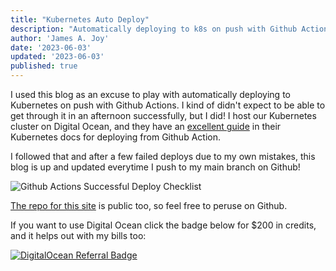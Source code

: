 ```yaml
---
title: "Kubernetes Auto Deploy"
description: "Automatically deploying to k8s on push with Github Actions"
author: 'James A. Joy'
date: '2023-06-03'
updated: '2023-06-03'
published: true
---
```


I used this blog as an excuse to play with automatically deploying to Kubernetes on push with Github Actions. I kind of didn't expect to be able to get through it in an afternoon successfully, but I did! I host our Kubernetes cluster on Digital Ocean, and they have an [excellent guide](https://docs.digitalocean.com/products/kubernetes/how-to/deploy-using-github-actions/) in their Kubernetes docs for deploying from Github Action.

I followed that and after a few failed deploys due to my own mistakes, this blog is up and updated everytime I push to my main branch on Github!

![Github Actions Successful Deploy Checklist](https://jamesjoy.sfo3.cdn.digitaloceanspaces.com/successful_deploy.png)

[The repo for this site](https://github.com/joyja/jamesjoy.site) is public too, so feel free to peruse on Github.

If you want to use Digital Ocean click the badge below for $200 in credits, and it helps out with my bills too:

[![DigitalOcean Referral Badge](https://web-platforms.sfo2.cdn.digitaloceanspaces.com/WWW/Badge%201.svg)](https://www.digitalocean.com/?refcode=7eb43ff4819d&utm_campaign=Referral_Invite&utm_medium=Referral_Program&utm_source=badge)

